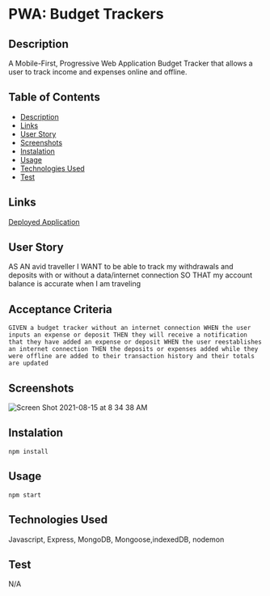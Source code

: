 # PWA: Budget Trackers

## Description

A Mobile-First, Progressive Web Application Budget Tracker that allows a user to track income and expenses online and offline.

## Table of Contents
- [Description](#Description)
- [Links](#Links) 
- [User Story](#Userstory) 
- [Screenshots](#Screenshots)
- [Instalation](#Instalation)
- [Usage](#Usage)
- [Technologies Used](#TechnologiesUsed)
- [Test](#Test)

## Links

[Deployed Application](https://cryptic-escarpment-79672.herokuapp.com/)

## User Story
AS AN avid traveller
I WANT to be able to track my withdrawals and deposits with or without a data/internet connection
SO THAT my account balance is accurate when I am traveling

## Acceptance Criteria 
``GIVEN a budget tracker without an internet connection
WHEN the user inputs an expense or deposit
THEN they will receive a notification that they have added an expense or deposit
WHEN the user reestablishes an internet connection
THEN the deposits or expenses added while they were offline are added to their transaction history and their totals are updated``


## Screenshots
![Screen Shot 2021-08-15 at 8 34 38 AM](https://user-images.githubusercontent.com/79331882/129479155-de341d1e-33ef-4248-a737-4e3e07e3b643.png)

## Instalation 
`npm install`

## Usage 
`npm start`

## Technologies Used
Javascript, Express, MongoDB, Mongoose,indexedDB, nodemon

## Test
N/A

